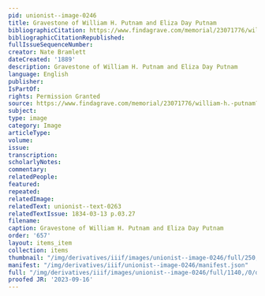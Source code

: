 ```yaml
---
pid: unionist--image-0246
title: Gravestone of William H. Putnam and Eliza Day Putnam
bibliographicCitation: https://www.findagrave.com/memorial/23071776/william-h.-putnam?_gl=1*1w66wsp*_ga*MTUyMjQxNDg5NS4xNjU5NTYyOTE2*_ga_4QT8FMEX30*MGNkZGYyMmUtMzNiYS00ZmJhLTkxMDEtZDZiODBhYzczMWMyLjUxLjEuMTY4MjU2NDcyMS4yMi4wLjA.
bibliographicCitationRepublished: 
fullIssueSequenceNumber: 
creator: Nate Bramlett
dateCreated: '1889'
description: Gravestone of William H. Putnam and Eliza Day Putnam
language: English
publisher: 
IsPartOf: 
rights: Permission Granted
source: https://www.findagrave.com/memorial/23071776/william-h.-putnam?_gl=1*1w66wsp*_ga*MTUyMjQxNDg5NS4xNjU5NTYyOTE2*_ga_4QT8FMEX30*MGNkZGYyMmUtMzNiYS00ZmJhLTkxMDEtZDZiODBhYzczMWMyLjUxLjEuMTY4MjU2NDcyMS4yMi4wLjA.
subject: 
type: image
category: Image
articleType: 
volume: 
issue: 
transcription: 
scholarlyNotes: 
commentary: 
relatedPeople: 
featured: 
repeated: 
relatedImage: 
relatedText: unionist--text-0263
relatedTextIssue: 1834-03-13 p.03.27
filename: 
caption: Gravestone of William H. Putnam and Eliza Day Putnam
order: '657'
layout: items_item
collection: items
thumbnail: "/img/derivatives/iiif/images/unionist--image-0246/full/250,/0/default.jpg"
manifest: "/img/derivatives/iiif/unionist--image-0246/manifest.json"
full: "/img/derivatives/iiif/images/unionist--image-0246/full/1140,/0/default.jpg"
proofed JR: '2023-09-16'
---
```

